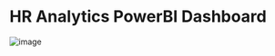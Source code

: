 # HR Analytics PowerBI Dashboard
![image](https://github.com/user-attachments/assets/47e18720-5177-4a4e-9f81-cb03d2e0c378)
